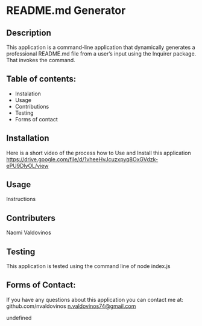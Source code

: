 # README.md Generator

  ## Description
  This application is a command-line application that dynamically generates a professional README.md file from a user’s input using the Inquirer package. That invokes the command.
  
  ## Table of contents: 
  - Instalation
  - Usage
  - Contributions
  - Testing
  - Forms of contact
  
  ## Installation 
  Here is a short video of the process how to Use and Install this application https://drive.google.com/file/d/1vheeHvJcuzxpyq8OxGVdzk-ePU9DlyOL/view
  
  ## Usage 
  Instructions
  
  ## Contributers
  Naomi Valdovinos 
  
  ## Testing
  This application is tested using the command line of node index.js
  
  ## Forms of Contact:
  If you have any questions about this application you can contact me at:
  github.com/nvaldovinos
  <n.valdovinos74@gmail.com>
  
  
  undefined 
  
  